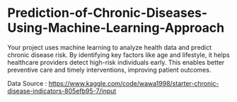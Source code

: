 # Prediction-of-Chronic-Diseases-Using-Machine-Learning-Approach
Your project uses machine learning to analyze health data and predict chronic disease risk. By identifying key factors like age and lifestyle, it helps healthcare providers detect high-risk individuals early. This enables better preventive care and timely interventions, improving patient outcomes.

Data Source : https://www.kaggle.com/code/wawa1998/starter-chronic-disease-indicators-805efb95-7/input
